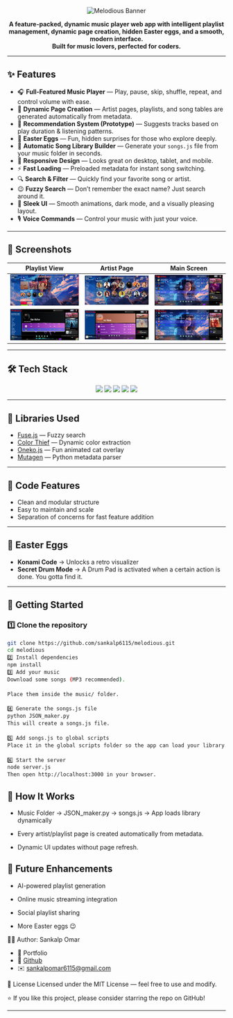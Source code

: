 <!-- HEADER BANNER -->
<p align="center">
  <img src="https://svg-banners.vercel.app/api?type=origin&text1=Melodious%F0%9F%8E%B5&width=600&height=200" alt="Melodious Banner"/>
</p>

<p align="center">
  <b>A feature-packed, dynamic music player web app with intelligent playlist management, dynamic page creation, hidden Easter eggs, and a smooth, modern interface.<br>
  Built for music lovers, perfected for coders.</b>
</p>

---

## ✨ Features

- 🎧 **Full-Featured Music Player** — Play, pause, skip, shuffle, repeat, and control volume with ease.  
- 📜 **Dynamic Page Creation** — Artist pages, playlists, and song tables are generated automatically from metadata.  
- 🌟 **Recommendation System (Prototype)** — Suggests tracks based on play duration & listening patterns.  
- 🐣 **Easter Eggs** — Fun, hidden surprises for those who explore deeply.  
- 📂 **Automatic Song Library Builder** — Generate your `songs.js` file from your music folder in seconds.  
- 📱 **Responsive Design** — Looks great on desktop, tablet, and mobile.  
- ⚡ **Fast Loading** — Preloaded metadata for instant song switching.  
- 🔍 **Search & Filter** — Quickly find your favorite song or artist.  
- 😉 **Fuzzy Search** — Don’t remember the exact name? Just search around it.  
- 🎨 **Sleek UI** — Smooth animations, dark mode, and a visually pleasing layout.  
- 🎙️ **Voice Commands** — Control your music with just your voice.  

---

## 📸 Screenshots
| Playlist View | Artist Page | Main Screen |
|---------------|-------------|-------------|
| ![Playlist](SS/playlist.png) | ![Artist](SS/artist%202.png) | ![Main](SS/main%201.png) |
| ![Artist](SS/artist.png) | ![Playlist2](SS/playlist%202.png) | ![Main2](SS/main%202.png) |

---

## 🛠 Tech Stack

<p align="center">
  <img src="https://img.shields.io/badge/HTML5-E34F26?style=for-the-badge&logo=html5&logoColor=white"/>
  <img src="https://img.shields.io/badge/CSS3-1572B6?style=for-the-badge&logo=cSS3&logoColor=white"/>
  <img src="https://img.shields.io/badge/JavaScript-323330?style=for-the-badge&logo=javascript&logoColor=F7DF1E"/>
  <img src="https://img.shields.io/badge/Node.js-43853D?style=for-the-badge&logo=node.js&logoColor=white"/>
  <img src="https://img.shields.io/badge/Python-3776AB?style=for-the-badge&logo=python&logoColor=white"/>
</p>

---

## 📔 Libraries Used
- [Fuse.js](https://fusejs.io/) — Fuzzy search  
- [Color Thief](https://lokeshdhakar.com/projects/color-thief/) — Dynamic color extraction  
- [Oneko.js](https://github.com/adryd325/oneko.js) — Fun animated cat overlay  
- [Mutagen](https://mutagen.readthedocs.io/) — Python metadata parser  

---

## 📜 Code Features
- Clean and modular structure  
- Easy to maintain and scale  
- Separation of concerns for fast feature addition  

---

## 🐣 Easter Eggs
- **Konami Code** → Unlocks a retro visualizer  
- **Secret Drum Mode** → A Drum Pad is activated when a certain action  is done. You gotta find it.

---

## 🚀 Getting Started

### 1️⃣ Clone the repository
```bash
git clone https://github.com/sankalp6115/melodious.git
cd melodious
2️⃣ Install dependencies
npm install
3️⃣ Add your music
Download some songs (MP3 recommended).

Place them inside the music/ folder.

4️⃣ Generate the songs.js file
python JSON_maker.py
This will create a songs.js file.

5️⃣ Add songs.js to global scripts
Place it in the global scripts folder so the app can load your library.

6️⃣ Start the server
node server.js
Then open http://localhost:3000 in your browser.
```

## 🔄 How It Works
- Music Folder → JSON_maker.py → songs.js → App loads library dynamically
- Every artist/playlist page is created automatically from metadata.

- Dynamic UI updates without page refresh.

## 📅 Future Enhancements
- AI-powered playlist generation

- Online music streaming integration

- Social playlist sharing
- More Easter eggs 😉

👨‍💻 Author:
Sankalp Omar
- 💼 Portfolio
- 🐙 [Github](https://github.com/sankalp6115)
- ✉️ sankalpomar6115@gmail.com

📜 License
Licensed under the MIT License — feel free to use and modify.

⭐ If you like this project, please consider starring the repo on GitHub!

---